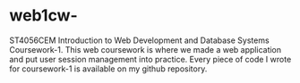 # web1cw-
ST4056CEM Introduction to Web Development and Database Systems Coursework-1.
This web coursework is where we made a web application and put user session management into practice. 
Every piece of code I wrote for coursework-1 is available on my github repository.  
